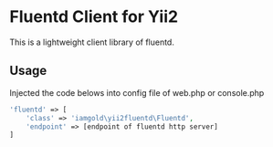 # Fluentd Client for Yii2
This is a lightweight client library of fluentd.

## Usage
Injected the code belows into config file of web.php or console.php

```php
'fluentd' => [
    'class' => 'iamgold\yii2fluentd\Fluentd',
    'endpoint' => [endpoint of fluentd http server]
]
```
